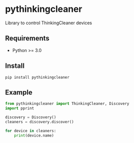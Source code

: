 # pythinkingcleaner
Library to control ThinkingCleaner devices

## Requirements
- Python >= 3.0

## Install
```
pip install pythinkingcleaner
```

## Example

```python
from pythinkingcleaner import ThinkingCleaner, Discovery
import pprint

discovery = Discovery()
cleaners = discovery.discover()

for device in cleaners:
    print(device.name)
```